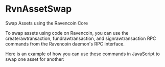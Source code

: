 # RvnAssetSwap
Swap Assets using the Ravencoin Core

To swap assets using code on Ravencoin, you can use the createrawtransaction, fundrawtransaction, and signrawtransaction RPC commands from the Ravencoin daemon's RPC interface.

Here is an example of how you can use these commands in JavaScript to swap one asset for another:

